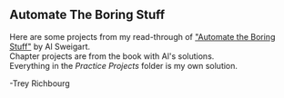 ## Automate The Boring Stuff

Here are some projects from my read-through of  ["Automate the Boring Stuff"](https://automatetheboringstuff.com/)  by Al Sweigart.<br>
Chapter projects are from the book with Al's solutions.  \
Everything in the *Practice Projects* folder is my own solution.

-Trey Richbourg
